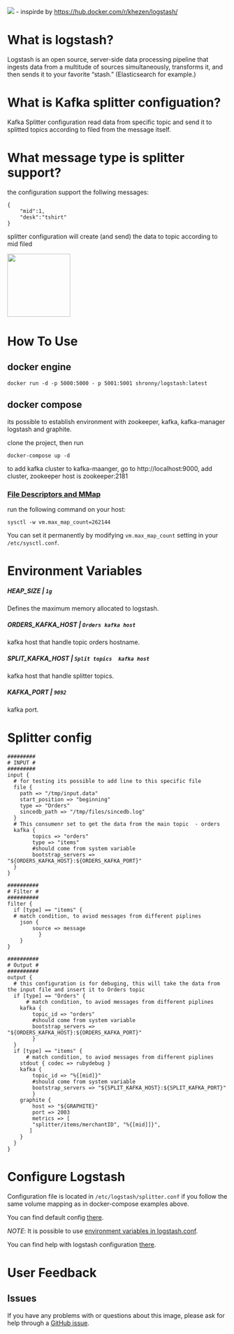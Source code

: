 [![](https://images.microbadger.com/badges/image/khezen/logstash.svg)](https://hub.docker.com/r/khezen/logstash/) - inspirde by https://hub.docker.com/r/khezen/logstash/

# What is logstash?
Logstash is an open source, server-side data processing pipeline that ingests data from a multitude of sources simultaneously, transforms it, and then sends it to your favorite “stash.” (Elasticsearch for example.)

# What is Kafka splitter configuation?
Kafka Splitter configuration read data from specific topic and send it to splitted topics according to filed from the message itself.

# What message type is splitter support?
the configuration support the follwing messages:
```
{
    "mid":1,
    "desk":"tshirt"
}

```
splitter configuration will create (and send) the data to topic according to mid filed

[<img src="https://static-www.elastic.co/fr/assets/blt946bc636d34a70eb/icon-logstash-bb.svg?q=600" width="144" height="144">](https://www.elastic.co/fr/products/logstash)

# How To Use

## docker engine

```
docker run -d -p 5000:5000 - p 5001:5001 shronny/logstash:latest   
```
## docker compose
its possible to establish environment with zookeeper, kafka, kafka-manager logstash and graphite.

clone the project, then run

```
docker-compose up -d
```
to add kafka cluster to kafka-maanger, go to http://localhost:9000, add cluster, zookeeper host is zookeeper:2181

### [File Descriptors and MMap](https://www.elastic.co/guide/en/elasticsearch/guide/current/_file_descriptors_and_mmap.html)

run the following command on your host:
```
sysctl -w vm.max_map_count=262144
```
You can set it permanently by modifying `vm.max_map_count` setting in your `/etc/sysctl.conf`.

# Environment Variables

##### HEAP_SIZE | `1g`
Defines the maximum memory allocated to logstash.

##### ORDERS_KAFKA_HOST | `Orders kafka host `
kafka host that handle topic orders hostname.

##### SPLIT_KAFKA_HOST | `Split topics  kafka host `
kafka host that handle splitter topics.

##### KAFKA_PORT | `9092`
kafka port.

# Splitter config

```
#########
# INPUT #
#########
input {
  # for testing its possible to add line to this specific file
  file {
    path => "/tmp/input.data"
    start_position => "beginning"
    type => "Orders"
    sincedb_path => "/tmp/files/sincedb.log"
  }
  # This consumenr set to get the data from the main topic  - orders
  kafka {
        topics => "orders"
        type => "items"
        #should come from system variable
        bootstrap_servers => "${ORDERS_KAFKA_HOST}:${ORDERS_KAFKA_PORT}"
  }
}

##########
# Filter #
##########
filter {
  if [type] == "items" {
  # match condition, to aviod messages from different piplines
    json {
        source => message
          }
    }
}

##########
# Output #
##########
output {
  # this configuration is for debuging, this will take the data from the input file and insert it to Orders topic
  if [type] == "Orders" {
      # match condition, to aviod messages from different piplines
    kafka {
        topic_id => "orders"
        #should come from system variable
        bootstrap_servers => "${ORDERS_KAFKA_HOST}:${ORDERS_KAFKA_PORT}"
        }
  }
  if [type] == "items" {
      # match condition, to aviod messages from different piplines
    stdout { codec => rubydebug }
    kafka {
        topic_id => "%{[mid]}"
        #should come from system variable
        bootstrap_servers => "${SPLIT_KAFKA_HOST}:${SPLIT_KAFKA_PORT}"
        }
    graphite {
        host => "${GRAPHITE}"
        port => 2003
        metrics => [
        "splitter/items/merchantID", "%{[mid]]}",    
       ]
    }
  } 
}
```

# Configure Logstash

Configuration file is located in `/etc/logstash/splitter.conf` if you follow the same volume mapping as in docker-compose examples above.

You can find default config [there](https://github.com/Khezen/docker-logstash/blob/master/config/logstash.conf).

*NOTE*: It is possible to use [environment variables in logstash.conf](https://www.elastic.co/guide/en/logstash/current/environment-variables.html).

You can find help with logstash configuration [there](https://www.elastic.co/guide/en/logstash/current/configuration.html).

# User Feedback
## Issues
If you have any problems with or questions about this image, please ask for help through a [GitHub issue](https://github.com/shronny/docker-logstash/issues).
